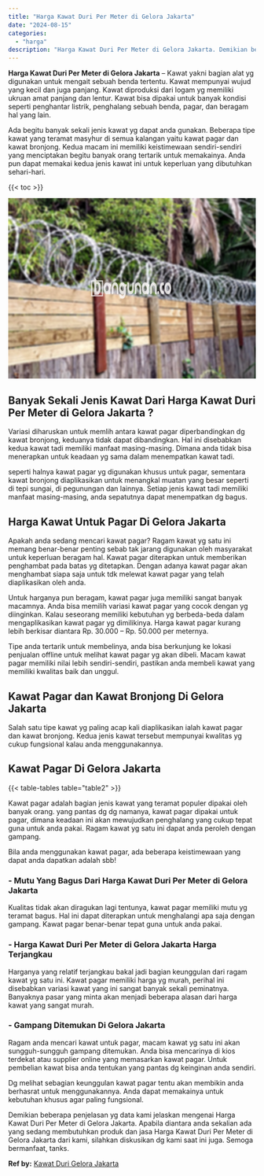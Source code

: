 ```yaml
---
title: "Harga Kawat Duri Per Meter di Gelora Jakarta"
date: "2024-08-15"
categories: 
  - "harga"
description: "Harga Kawat Duri Per Meter di Gelora Jakarta. Demikian beberapa penjelasan yg data kami jelaskan mengenai Harga Kawat Duri Per Meter di Gelora Jakarta. Apabi..."
---
```


**Harga Kawat Duri Per Meter di Gelora Jakarta** – Kawat yakni bagian alat yg digunakan untuk mengait sebuah benda tertentu. Kawat mempunyai wujud yang kecil dan juga panjang. Kawat diproduksi dari logam yg memiliki ukruan amat panjang dan lentur. Kawat bisa dipakai untuk banyak kondisi seperti penghantar listrik, penghalang sebuah benda, pagar, dan beragam hal yang lain.

Ada begitu banyak sekali jenis kawat yg dapat anda gunakan. Beberapa tipe kawat yang teramat masyhur di semua kalangan yaitu kawat pagar dan kawat bronjong. Kedua macam ini memiliki keistimewaan sendiri-sendiri yang menciptakan begitu banyak orang tertarik untuk memakainya. Anda pun dapat memakai kedua jenis kawat ini untuk keperluan yang dibutuhkan sehari-hari.

{{< toc >}}

![Harga Kawat Duri Per Meter di Gelora Jakarta](/images/jual-kawat-murah12.png)

## Banyak Sekali Jenis Kawat Dari Harga Kawat Duri Per Meter di Gelora Jakarta ?

Variasi diharuskan untuk memlih antara kawat pagar diperbandingkan dg kawat bronjong, keduanya tidak dapat dibandingkan. Hal ini disebabkan kedua kawat tadi memiliki manfaat masing-masing. Dimana anda tidak bisa menerapkan untuk keadaan yg sama dalam menempatkan kawat tadi.

seperti halnya kawat pagar yg digunakan khusus untuk pagar, sementara kawat bronjong diaplikasikan untuk menangkal muatan yang besar seperti di tepi sungai, di pegunungan dan lainnya. Setiap jenis kawat tadi memiliki manfaat masing-masing, anda sepatutnya dapat menempatkan dg bagus.

## Harga Kawat Untuk Pagar Di Gelora Jakarta

Apakah anda sedang mencari kawat pagar? Ragam kawat yg satu ini memang benar-benar penting sebab tak jarang digunakan oleh masyarakat untuk keperluan beragam hal. Kawat pagar diterapkan untuk memberikan penghambat pada batas yg ditetapkan. Dengan adanya kawat pagar akan menghambat siapa saja untuk tdk melewat kawat pagar yang telah diaplikasikan oleh anda.

Untuk harganya pun beragam, kawat pagar juga memiliki sangat banyak macamnya. Anda bisa memilih variasi kawat pagar yang cocok dengan yg diinginkan. Kalau seseorang memiliki kebutuhan yg berbeda-beda dalam mengaplikasikan kawat pagar yg dimilikinya. Harga kawat pagar kurang lebih berkisar diantara Rp. 30.000 – Rp. 50.000 per meternya.

Tipe anda tertarik untuk membelinya, anda bisa berkunjung ke lokasi penjualan offline untuk melihat kawat pagar yg akan dibeli. Macam kawat pagar memiliki nilai lebih sendiri-sendiri, pastikan anda membeli kawat yang memiliki kwalitas baik dan unggul.

## Kawat Pagar dan Kawat Bronjong Di Gelora Jakarta

Salah satu tipe kawat yg paling acap kali diaplikasikan ialah kawat pagar dan kawat bronjong. Kedua jenis kawat tersebut mempunyai kwalitas yg cukup fungsional kalau anda menggunakannya.

## Kawat Pagar Di Gelora Jakarta

{{< table-tables table="table2" >}}

Kawat pagar adalah bagian jenis kawat yang teramat populer dipakai oleh banyak orang. yang pantas dg dg namanya, kawat pagar dipakai untuk pagar, dimana keadaan ini akan mewujudkan penghalang yang cukup tepat guna untuk anda pakai. Ragam kawat yg satu ini dapat anda peroleh dengan gampang.

Bila anda menggunakan kawat pagar, ada beberapa keistimewaan yang dapat anda dapatkan adalah sbb!

### \- Mutu Yang Bagus Dari Harga Kawat Duri Per Meter di Gelora Jakarta

Kualitas tidak akan diragukan lagi tentunya, kawat pagar memiliki mutu yg teramat bagus. Hal ini dapat diterapkan untuk menghalangi apa saja dengan gampang. Kawat pagar benar-benar tepat guna untuk anda pakai.

### \- Harga Kawat Duri Per Meter di Gelora Jakarta Harga Terjangkau

Harganya yang relatif terjangkau bakal jadi bagian keunggulan dari ragam kawat yg satu ini. Kawat pagar memiliki harga yg murah, perihal ini disebabkan variasi kawat yang ini sangat banyak sekali peminatnya. Banyaknya pasar yang minta akan menjadi beberapa alasan dari harga kawat yang sangat murah.

### \- Gampang Ditemukan Di Gelora Jakarta

Ragam anda mencari kawat untuk pagar, macam kawat yg satu ini akan sungguh-sungguh gampang ditemukan. Anda bisa mencarinya di kios terdekat atau supplier online yang memasarkan kawat pagar. Untuk pembelian kawat bisa anda tentukan yang pantas dg keinginan anda sendiri.

Dg melihat sebagian keunggulan kawat pagar tentu akan membikin anda berhasrat untuk menggunakannya. Anda dapat memakainya untuk kebutuhan khusus agar paling fungsional.

Demikian beberapa penjelasan yg data kami jelaskan mengenai Harga Kawat Duri Per Meter di Gelora Jakarta. Apabila diantara anda sekalian ada yang sedang membutuhkan produk dan jasa Harga Kawat Duri Per Meter di Gelora Jakarta dari kami, silahkan diskusikan dg kami saat ini juga. Semoga bermanfaat, tanks.

**Ref by:** [Kawat Duri Gelora Jakarta](https://id.wikipedia.org/wiki/Kawat)
